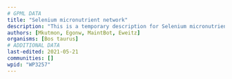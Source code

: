 ```yaml
---
# GPML DATA
title: "Selenium micronutrient network"
description: "This is a temporary description for Selenium micronutrient network"
authors: [Mkutmon, Egonw, MaintBot, Eweitz]
organisms: [Bos taurus]
# ADDITIONAL DATA
last-edited: 2021-05-21
communities: []
wpid: "WP3257"
---
```

